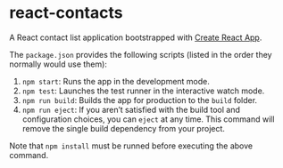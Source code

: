# react-contacts

A React contact list application bootstrapped with [Create React App](https://create-react-app.dev/).

The `package.json` provides the following scripts (listed in the order they normally would use them):

1. `npm start`: Runs the app in the development mode.
2. `npm test`: Launches the test runner in the interactive watch mode.
3. `npm run build`: Builds the app for production to the `build` folder.
4. `npm run eject`: If you aren’t satisfied with the build tool and configuration choices, you can `eject` at any time. This command will remove the single build dependency from your project.

Note that `npm install` must be runned before executing the above command.
